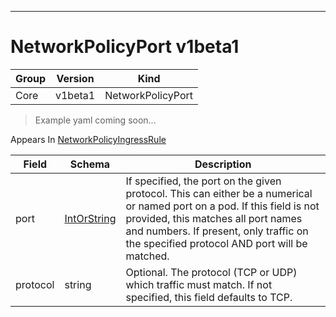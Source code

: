 

-----------
# NetworkPolicyPort v1beta1

Group        | Version     | Kind
------------ | ---------- | -----------
Core | v1beta1 | NetworkPolicyPort







> Example yaml coming soon...




<aside class="notice">
Appears In <a href="#networkpolicyingressrule-v1beta1">NetworkPolicyIngressRule</a> </aside>

Field        | Schema     | Description
------------ | ---------- | -----------
port | [IntOrString](#intorstring-intstr) | If specified, the port on the given protocol.  This can either be a numerical or named port on a pod.  If this field is not provided, this matches all port names and numbers. If present, only traffic on the specified protocol AND port will be matched.
protocol | string | Optional.  The protocol (TCP or UDP) which traffic must match. If not specified, this field defaults to TCP.






